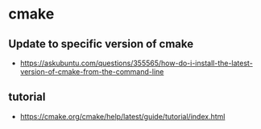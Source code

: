 # cmake
## Update to specific version of cmake
* https://askubuntu.com/questions/355565/how-do-i-install-the-latest-version-of-cmake-from-the-command-line
## tutorial
* https://cmake.org/cmake/help/latest/guide/tutorial/index.html
